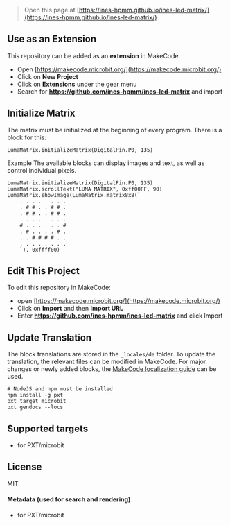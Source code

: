 
> Open this page at [https://ines-hpmm.github.io/ines-led-matrix/](https://ines-hpmm.github.io/ines-led-matrix/)

## Use as an Extension

This repository can be added as an **extension** in MakeCode.

* Open [https://makecode.microbit.org/](https://makecode.microbit.org/)
* Click on **New Project**
* Click on **Extensions** under the gear menu
* Search for **https://github.com/ines-hpmm/ines-led-matrix** and import

## Initialize Matrix
The matrix must be initialized at the beginning of every program. There is a block for this:
```blocks
LumaMatrix.initializeMatrix(DigitalPin.P0, 135)

```

Example
The available blocks can display images and text, as well as control individual pixels.
```blocks
LumaMatrix.initializeMatrix(DigitalPin.P0, 135)
LumaMatrix.scrollText("LUMA MATRIX", 0xff00FF, 90)
LumaMatrix.showImage(LumaMatrix.matrix8x8(`
    . . . . . . . .
    . # # . . # # .
    . # # . . # # .
    . . . . . . . .
    # . . . . . . #
    . # . . . . # .
    . . # # # # . .
    . . . . . . . .
    `), 0xffff00)
```

## Edit This Project

To edit this repository in MakeCode:

* open [https://makecode.microbit.org/](https://makecode.microbit.org/)
* Click on **Import** and then **Import URL**
* Enter **https://github.com/ines-hpmm/ines-led-matrix** and click Import

## Update Translation
The block translations are stored in the `_locales/de` folder. To update the translation, the relevant files can be modified in MakeCode. For major changes or newly added blocks, the [MakeCode localization guide](https://makecode.com/extensions/localization) can be used.

```shell
# NodeJS and npm must be installed
npm install -g pxt
pxt target microbit
pxt gendocs --locs
```

## Supported targets

* for PXT/microbit

## License

MIT

#### Metadata (used for search and rendering)

* for PXT/microbit
<script src="https://makecode.com/gh-pages-embed.js"></script><script>makeCodeRender("{{ site.makecode.home_url }}", "{{ site.github.owner_name }}/{{ site.github.repository_name }}");</script>
